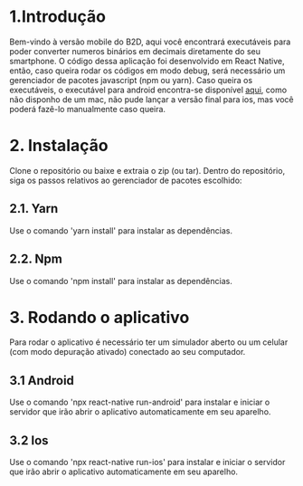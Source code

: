 # 1.Introdução
Bem-vindo à versão mobile do B2D, aqui você encontrará executáveis para poder converter numeros binários em decimais diretamente do seu smartphone. O código dessa aplicação foi desenvolvido em React Native, então, caso queira rodar os códigos em modo debug, será necessário um gerenciador de pacotes javascript (npm ou yarn). Caso queira os executáveis, o executável para android encontra-se disponível [aqui](/executaveis), como não disponho de um mac, não pude lançar a versão final para ios, mas você poderá fazê-lo manualmente caso queira.

# 2. Instalação
Clone o repositório ou baixe e extraia o zip (ou tar). Dentro do repositório, siga os passos relativos ao gerenciador de pacotes escolhido:

## 2.1. Yarn
Use o comando 'yarn install' para instalar as dependências.

## 2.2. Npm
Use o comando 'npm install' para instalar as dependências.

# 3. Rodando o aplicativo
Para rodar o aplicativo é necessário ter um simulador aberto ou um celular (com modo depuração ativado) conectado ao seu computador.

## 3.1 Android
Use o comando 'npx react-native run-android' para instalar e iniciar o servidor que irão abrir o aplicativo automaticamente em seu aparelho.

## 3.2 Ios
Use o comando 'npx react-native run-ios' para instalar e iniciar o servidor que irão abrir o aplicativo automaticamente em seu aparelho.